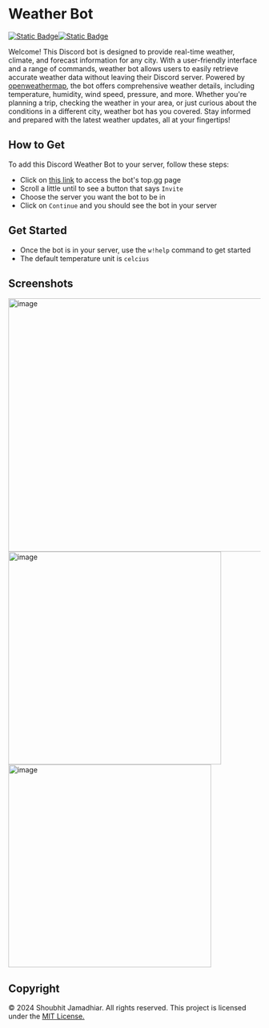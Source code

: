 
# Weather Bot

[![Static Badge](https://img.shields.io/badge/LICENSE-MIT-blue)](https://github.com/Shobthebob/Discord-Weather-Bot/blob/main/LICENSE)[![Static Badge](https://img.shields.io/badge/DISCORD%20BOT-purple)]()


Welcome! This Discord bot is designed to provide real-time weather, climate, and forecast information for any city. With a user-friendly interface and a range of commands, weather bot allows users to easily retrieve accurate weather data without leaving their Discord server. Powered by [openweathermap](https://openweathermap.org/), the bot offers comprehensive weather details, including temperature, humidity, wind speed, pressure, and more. Whether you're planning a trip, checking the weather in your area, or just curious about the conditions in a different city, weather bot has you covered. Stay informed and prepared with the latest weather updates, all at your fingertips!
## How to Get 

To add this Discord Weather Bot to your server, follow these steps:
- Click on [this link](https://top.gg/bot/1131769445002514472) to access the bot's top.gg page
- Scroll a little until to see a button that says `Invite`
- Choose the server you want the bot to be in 
- Click on `Continue` and you should see the bot in your server
## Get Started
- Once the bot is in your server, use the `w!help` command to get started
- The default temperature unit is `celcius`
## Screenshots
<img width="506" alt="image" src="https://github.com/Shobthebob/Discord-Weather-Bot/assets/77617762/fc9e7cec-33ee-4e2e-85b0-526c6a9e6d22">
<img width="425" alt="image" src="https://github.com/Shobthebob/Discord-Weather-Bot/assets/77617762/142ed993-8b95-4c13-b142-ecefdcdcf5b7">
<img width="405" alt="image" src="https://github.com/Shobthebob/Discord-Weather-Bot/assets/77617762/7acf2049-f0e6-48ea-8ae8-4b531bd5b433">

## Copyright
© 2024 Shoubhit Jamadhiar. All rights reserved. This project is licensed under the [MIT License.](https://github.com/Shobthebob/Discord-Weather-Bot/blob/main/LICENSE)

